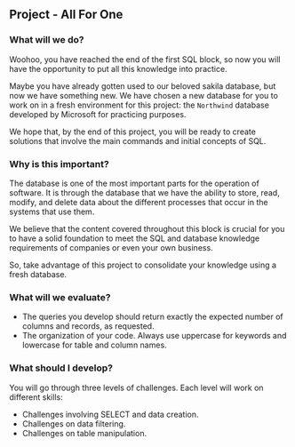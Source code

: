 ## Project - All For One
### What will we do?
Woohoo, you have reached the end of the first SQL block, so now you will have the opportunity to put all this knowledge into practice.

Maybe you have already gotten used to our beloved sakila database, but now we have something new. We have chosen a new database for you to work on in a fresh environment for this project: the `Northwind` database developed by Microsoft for practicing purposes.

We hope that, by the end of this project, you will be ready to create solutions that involve the main commands and initial concepts of SQL.

### Why is this important?
The database is one of the most important parts for the operation of software. It is through the database that we have the ability to store, read, modify, and delete data about the different processes that occur in the systems that use them.

We believe that the content covered throughout this block is crucial for you to have a solid foundation to meet the SQL and database knowledge requirements of companies or even your own business.

So, take advantage of this project to consolidate your knowledge using a fresh database.

### What will we evaluate?
- The queries you develop should return exactly the expected number of columns and records, as requested.
- The organization of your code. Always use uppercase for keywords and lowercase for table and column names.

### What should I develop?
You will go through three levels of challenges. Each level will work on different skills:

- Challenges involving SELECT and data creation.
- Challenges on data filtering.
- Challenges on table manipulation.
